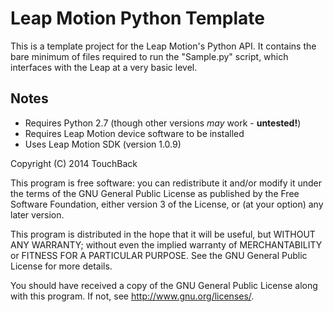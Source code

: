 Leap Motion Python Template
===========================

This is a template project for the Leap Motion's Python API.
It contains the bare minimum of files required to run the "Sample.py"
script, which interfaces with the Leap at a very basic level.

Notes
-----
* Requires Python 2.7 (though other versions *may* work - **untested!**)
* Requires Leap Motion device software to be installed
* Uses Leap Motion SDK (version 1.0.9)

Copyright (C) 2014 TouchBack

This program is free software: you can redistribute it and/or modify
it under the terms of the GNU General Public License as published by
the Free Software Foundation, either version 3 of the License, or
(at your option) any later version.

This program is distributed in the hope that it will be useful,
but WITHOUT ANY WARRANTY; without even the implied warranty of
MERCHANTABILITY or FITNESS FOR A PARTICULAR PURPOSE.  See the
GNU General Public License for more details.

You should have received a copy of the GNU General Public License
along with this program.  If not, see <http://www.gnu.org/licenses/>.